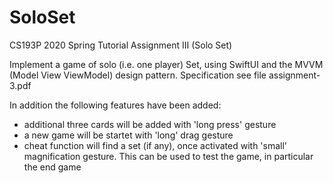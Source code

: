# SoloSet

CS193P 2020 Spring Tutorial Assignment III (Solo Set)

Implement a game of solo (i.e. one player) Set, using SwiftUI and the MVVM (Model View ViewModel) design pattern.
Specification see file assignment-3.pdf

In addition the following features have been added:
  * additional three cards will be added with 'long press' gesture
  * a new game will be startet with 'long' drag gesture
  * cheat function will find a set (if any), once activated with 'small' magnification gesture. This can be used to test the game, in particular the end game
